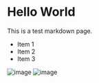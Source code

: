 # Hello World

This is a test markdown page.

- Item 1
- Item 2
- Item 3

![image](shinchu.jpeg, 'shinchu')
![image](trainscene.gif, 'trainu')